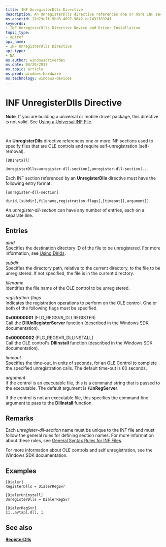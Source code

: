 ```yaml
---
title: INF UnregisterDlls Directive
description: An UnregisterDlls directive references one or more INF sections used to specify files that are OLE controls and require self-unregistration (self-removal).
ms.assetid: 11d29c7f-9bd8-4097-9842-ce7431389241
keywords:
- INF UnregisterDlls Directive Device and Driver Installation
topic_type:
- apiref
api_name:
- INF UnregisterDlls Directive
api_type:
- NA
ms.author: windowsdriverdev
ms.date: 04/20/2017
ms.topic: article
ms.prod: windows-hardware
ms.technology: windows-devices
---
```


# INF UnregisterDlls Directive


**Note**  If you are building a universal or mobile driver package, this directive is not valid. See [Using a Universal INF File](using-a-universal-inf-file.md).

 

An **UnregisterDlls** directive references one or more INF sections used to specify files that are OLE controls and require self-unregistration (self-removal).

```
[DDInstall]
  
UnregisterDlls=unregister-dll-section[,unregister-dll-section]...
```

Each INF section referenced by an **UnregisterDlls** directive must have the following entry format:

```
[unregister-dll-section] 
  
dirid,[subdir],filename,registration-flags[,[timeout][,argument]] 
```

An *unregister-dll-section* can have any number of entries, each on a separate line.

## Entries


<a href="" id="dirid"></a>*dirid*  
Specifies the destination directory ID of the file to be unregistered. For more information, see [Using Dirids](using-dirids.md).

<a href="" id="subdir"></a>*subdir*  
Specifies the directory path, relative to the current directory, to the file to be unregistered. If not specified, the file is in the current directory.

<a href="" id="filename"></a>*filename*  
Identifies the file name of the OLE control to be unregistered.

<a href="" id="registration-flags"></a>*registration-flags*  
Indicates the registration operations to perform on the OLE control. One or both of the following flags must be specified.

<a href="" id="0x00000001--flg-regsvr-dllregister-"></a>**0x00000001** (FLG\_REGSVR\_DLLREGISTER)  
Call the **DllUnRegisterServer** function (described in the Windows SDK documentation).

<a href="" id="0x00000002--flg-regsvr-dllinstall--"></a>**0x00000002** (FLG\_REGSVR\_DLLINSTALL)   
Call the OLE control's **DllInstall** function (described in the Windows SDK documentation).

<a href="" id="timeout"></a>*timeout*  
Specifies the time-out, in units of seconds, for an OLE Control to complete the specified unregistration calls. The default time-out is 60 seconds.

<a href="" id="argument"></a>*argument*  
If the control is an executable file, this is a command string that is passed to the executable. The default argument is **/UnRegServer**.

If the control is not an executable file, this specifies the command-line argument to pass to the **DllInstall** function.

Remarks
-------

Each *unregister-dll-section* name must be unique to the INF file and must follow the general rules for defining section names. For more information about these rules, see [General Syntax Rules for INF Files](general-syntax-rules-for-inf-files.md).

For more information about OLE controls and self unregistration, see the Windows SDK documentation.

Examples
--------

```
[Dialer]
RegisterDlls = DialerRegSvr

[DialerUninstall]
UnregisterDlls = DialerRegSvr

[DialerRegSvr]
11,,avtapi.dll, 1
```

## See also


[**RegisterDlls**](inf-registerdlls-directive.md)

 

 






